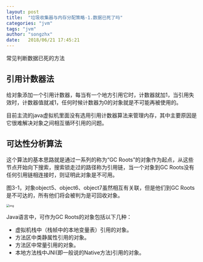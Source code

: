 ```yaml
---
layout: post
title:  "垃圾收集器与内存分配策略-1.数据已死了吗"
categories: "jvm"
tags: "jvm"
author: "songzhx"
date:   2018/06/21 17:45:21 
---
```


常见判断数据已死的方法

## 引用计数器法

给对象添加一个引用计数器，每当有一个地方引用它时，计数器就加1，当引用失效时，计数器值就减1，任何时候计数器为0的对象就是不可能再被使用的。

目前主流的java虚拟机里面没有选用引用计数器算法来管理内存，其中主要原因是它很难解决对象之间相互循环引用的问题。



## 可达性分析算法

这个算法的基本思路就是通过一系列的称为“GC Roots”的对象作为起点，从这些节点开始向下搜索，搜索锁走过的路径称为引用链，当一个对象到GC Roots没有任何引用链相连接时，则证明此对象是不可用。

图3-1，对象object5、object6、object7虽然相互有关联，但是他们到GC Roots是不可达的，所有他们将会被判为是可回收对象。

<img src="https://tva1.sinaimg.cn/large/006y8mN6gy1g6fcqzgk7rj31680l4n0v.jpg" alt="img" style="zoom: 50%;" />

Java语言中，可作为GC Roots的对象包括以下几种：

- 虚拟机栈中（栈帧中的本地变量表）引用的对象。
- 方法区中类静属性引用的对象。
- 方法区中常量引用的对象。
- 本地方法栈中JNI(即一般说的Native方法)引用的对象。



